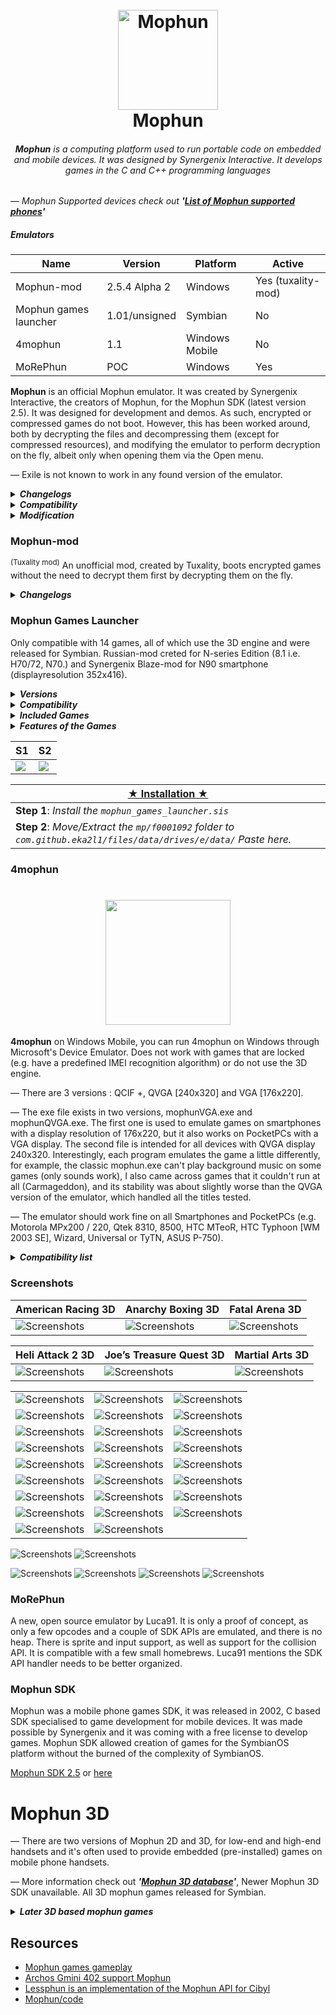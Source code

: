 <h1 align="center">
  <br>
  <a href="#"><img src="mophun_logo.png" alt="Mophun" width="160"></a>
  <br>
  Mophun
  <br>
</h1>
<i><h6 align="center"><b>Mophun</b> is a computing platform used to run portable code on embedded and mobile devices. It was designed by Synergenix Interactive. It develops games in the C and C++ programming languages</i></h6>

— <i>Mophun Supported devices check out <b>'[List of Mophun supported phones](https://github.com/ptnn0/Mophun/tree/main/List%20of%20Mophun%20supported%20phones)'</b></i>

##### Emulators
| Name  | Version    | Platform | Active |
| ---------- | ---------- | --------- | ------ |
| Mophun-mod | 2.5.4 Alpha 2   | Windows | Yes (tuxality-mod) |
| Mophun games launcher  | 1.01/unsigned | Symbian | No |
| 4mophun    | 1.1 | Windows Mobile | No |
| MoRePhun | POC | Windows | Yes |

**Mophun** is an official Mophun emulator. It was created by Synergenix Interactive, the creators of Mophun, for the Mophun SDK (latest version 2.5). It was designed for development and demos. As such, encrypted or compressed games do not boot. However, this has been worked around, both by decrypting the files and decompressing them (except for compressed resources), and modifying the emulator to perform decryption on the fly, albeit only when opening them via the Open menu. 

— Exile is not known to work in any found version of the emulator.

<details>
<summary><b><i>Changelogs</b></i></summary>

**2.5.4**
- Updated profile for Model 16 (Archos Gmini 400) including skin
- Data certificate bugfix for category 1 and 2 profiles (when using DataCertificateTestSuite for example)

**2.5.3**
- New profiles added for Symbian devices
- New preliminary profiles for unnamed jukeboxes (Model 14 & 16). No timing!
- Updates to the 3D API, see the SDK release notes
- 3D bugfix in P800/P900 profiles

**2.0.3**
- Make it possible to enable/disable onscreen joystick on P800/P900. All it does is change the screen size, it does not draw the panel.
- In models 1,2 and 5 (SonyEricsson T300 and T610 variants) use windows fonts as a fallback if a requested character does not exist in the SonyEricsson device font (i.e chinese).

**2.0.2**
- profile for GameTrac added (no timing yet)
- Added interpolation for 16bit

**2.0.1**
- Help file for emulator added

**2.0.0**
- S60 profiles split up into 7650, 3650 and N-Gage profiles
- Additional 3D features
</details>

<details>
<summary><b><i>Compatibility</b></i></summary>

* <b>General</b>

— Due to the nature of the emulator, encrypted or compressed games do not boot; commercial games are encrypted, and games not designed for Mophun-specific phones (e.g. Symbian, Windows Mobile) are also compressed. In some cases, resources are compressed separately to the program.

* <b>Specific games</b>

— The background is incorrectly drawn as a grey flat texture in Hitman, and The Da Vinci Code 3D (except 1.0.1, other versions require vMusicInit) doesn't work, which can be fixed using a special version of the emulator, which has referred to within the community as the Hitman emulator. Neither version boots Exile due to not supporting vMusicInit in 2.5.4, and vSin in the special version.
</details>

<details>
<summary><b><i>Modification</b></i></summary>

* <b>Game Expired</b>

— Some games give the message "Game Expired" at startup, which means that the game has expired. To play, you will have to change the date to the required one. You can find out with the [Date Mophun](https://github.com/ptnn0/Mophun/raw/main/Decrypt%20tools/DateMophun-eng.zip) program! Or open the *.mpn file with a text editor like editor or wordpad (on windows) and search for "00" until you find something like this " 20030417". That's the date you have to set your phone when you start the game, after the first succesfull start you can set your date to the old state.

— Use a HEX-editor like UltraEdit All you have to do, is search for the date (like 2004 or 2003 or so) in the ASCII part of the screen and change it to any year in the future.., like 2999. Save it, reload it in the phone, and voil? the game won't expire in your lifetime.

* <b>Mophun Decrypt</b>

— [Mophun Decrypt.exe](https://github.com/ptnn0/Mophun/raw/main/Decrypt%20tools/MophunDecrypt.exe) created by JaGoTu, allows for Mophun programs to be decrypted and, from Mophun Decrypt 2, decompressed.

* <b>Mophun Decrypt GUI</b>

— A GUI, [Mophun Decrypt GUI](https://github.com/ptnn0/Mophun/raw/main/Decrypt%20tools/MophunDecrypt_2.zip), created by childishbeat and written in Python, has been created to give the program a user interface. The latest version is 1.02, which predates Mophun Decrypt 2 and has not been updated to support decompression.

* <b>Mophun Decrypt GUI Changelogs</b>

— [1.02](https://github.com/ptnn0/Mophun/raw/main/Decrypt%20tools/MophunDecryptGUI_v1.02.7z) - Decreases .pyw size from 1,868 bytes to 1,713 bytes

— [1.01](https://github.com/ptnn0/Mophun/raw/main/Decrypt%20tools/MophunDecryptGUI_v1.01.7z) - Decreases .pyw size from 2,595 bytes to 1,868 bytes

— [1.0](https://github.com/ptnn0/Mophun/raw/main/Decrypt%20tools/MophunDecryptGUI_v1.0.7z) - Initial release
</details>

### Mophun-mod 
<sup>(Tuxality mod)</sup>
An unofficial mod, created by Tuxality, boots encrypted games without the need to decrypt them first by decrypting them on the fly.

<details>
<summary><b><i>Changelogs</b></i></summary>

**2.5.4 Alpha 2**
- Drag and drop support is added, minor issues are fixed (e.g. "Compressed MPN file is not supported yet!" is corrected to "Compressed MPN files are not supported yet!") and debug messages due to failure (decryption or source files) are implemented. Planned for the next version, A3 (alpha 3), are decompression, Symbian/Pocket PC key fallback and to run as early as Windows 98, just like the unmodified version.

**2.5.4 Alpha 1**
- Decryption only works if opening from the Open menu. However, compressed games are detected, but cannot run. Instead, an error saying "Compressed MPN file is not supported yet!" appears. Additionally, there may be some cases of crashing and the date, time, profile stuff is not properly set or selected
</details>

### Mophun Games Launcher
Only compatible with 14 games, all of which use the 3D engine and were released for Symbian. Russian-mod creted for N-series Edition (8.1 i.e. H70/72, N70.) and Synergenix Blaze-mod for N90 smartphone (displayresolution 352x416).

<details>
<summary><b><i>Versions</b></i></summary>

<details>
<summary><i>BinPDA</i></summary>

Updates:

— Added support for Symbian OS 9.2. 

— Added icons for games.

— Added item "About the game".

Installation:

1) Mophun Games Launcher 1.01.sis

2) GamesPack.sis

mpn-games should be placed in : /Data/MP/F0001092

* PS Not compatible with (sis) Mophun games, you must uninstall Mophun games before installing the emulator.
</details>
</details>

<details>
<summary><b><i>Compatibility</b></i></summary>

— Compatible with Symbian 9.1, 9.2

— The emulator should work fine on 3250, E60, 6290, N70, N73ME, N93.
</details>

<details>
<summary><b><i>Included Games</b></i></summary>

- Anarchy Boxing 3D 1.60
- Carmageddon 3D
- The Da Vinci Code 3D 1.0.2
- Fatal Arena 3D
- Football Pro Contest 1.0.4
- Golf Pro Contest 1 3D
- Golf Pro Contest 3D 2 1.0.1
- Heli Attack 2
- Joe’s Treasure Quest 3D
- Lock‘N Load Combat Arena 1.20.0
- Lock‘N Load Rise of War 1.01
- Lock‘N Load 2 1.1.0
- Martial Arts 3D 1.0
- Rally Pro Contest 3D 1.30
- Worms World Party (won't work with emulator installed)
</details>

<details>
<summary><b><i>Features of the Games</b></i></summary>

— Most 3D and Multiplayer supported with Bluetooth.

* 3D Graphics
* Multiplayer
* Sound Tuning
* 6680 Fix
* N90 Works
* Multi-Language Option (English, French, German, Italian, Spanish)
</details>

|  S1   |  S2  |
| --- | --- |
| <a href="#"><img src="Screenshots/Emulators/MGL1.png" /></a> | <a href="#"><img src="Screenshots/Emulators/MGL2.png" /></a> |

| <ins><b>★ Installation ★</ins></b> |
| ------------------------------------ |
| <b>Step 1</b>: <i>Install the <code>mophun_games_launcher.sis</code></i> | 
| <b>Step 2</b>: <i>Move/Extract the <code>mp/f0001092</code> folder to <code>com.github.eka2l1/files/data/drives/e/data/</code> Paste here.</i> |

### 4mophun 

<h1 align="center">
        <a href="#"><img src="Screenshots/Emulators/4mophun.png" width="200" /></a><br>
</h1>

**4mophun** on Windows Mobile, you can run 4mophun on Windows through Microsoft's Device Emulator. Does not work with games that are locked (e.g. have a predefined IMEI recognition algorithm) or do not use the 3D engine.

— There are 3 versions : QCIF +, QVGA [240x320] and VGA [176x220].

— The exe file exists in two versions, mophunVGA.exe and mophunQVGA.exe. The first one is used to emulate games on smartphones with a display resolution of 176x220, but it also works on PocketPCs with a VGA display. The second file is intended for all devices with QVGA display 240x320. Interestingly, each program emulates the game a little differently, for example, the classic mophun.exe can't play background music on some games (only sounds work), I also came across games that it couldn't run at all (Carmageddon), and its stability was about slightly worse than the QVGA version of the emulator, which handled all the titles tested.

— The emulator should work fine on all Smartphones and PocketPCs (e.g. Motorola MPx200 / 220, Qtek 8310, 8500, HTC MTeoR, HTC Typhoon [WM 2003 SE], Wizard, Universal or TyTN, ASUS P-750).

<details>
<summary><i><b>Compatibility list</i></b></summary>

| Name        | Code name     | Status |
| ----------- |:-------------:| -----:|
| American Racing 3D      |  |  |
| Anarchy Boxing 3D (available via Bluetooth)     | RealBoxing | Work |
| Carmageddon 3D (possible via Bluetooth)      | Carmageddon3D      |   Work |
| Da Vinci Code 3D | DVC      |    Work |
| Fatal Arena 3D | FA3D      |    Work |
| Football Pro Contest | FootballPro      |    Work |
| Golf Pro Contest | GolfProContest      |    Work with no sound + some backgrounds are 176x208|
| Golf Pro Contest 2 | GolfProContest2      |    Work with no sound |
| Heli Attack 2      |  |  |
| Joes Treasure Quest 3D      |  |  |
| Lock'N Load: Rise of War | LocknLoad      |    Work |
| Lock'N Load 2 (available via Bluetooth) | Exile      |    Work |
| Lock'N Load: Combat Arena (available via Wi-Fi or GPRS) | ArenaTMN      |    Work but only multiplayer |
| Martial Arts 3D | MA3D      |    Work |
| Rally Pro Contest (available via Bluetooth) | RallyProContest      |    Work |
| Worms World Party | WormsWWP      |    Not work with bad or missing certificate |

</details>

### Screenshots

| American Racing 3D | Anarchy Boxing 3D | Fatal Arena 3D |
| --- | --- | --- |
| ![Screenshots](Screenshots/2.jpg) | ![Screenshots](Screenshots/3.jpg) | ![Screenshots](Screenshots/6.jpg) |

| Heli Attack 2 3D | Joe’s Treasure Quest 3D | Martial Arts 3D |
| --- | --- | --- |
| ![Screenshots](Screenshots/11.jpg) | ![Screenshots](Screenshots/14.jpg) | ![Screenshots](Screenshots/15.jpg) |

|      |      |       |
| ---- | ----- | ----- |
| ![Screenshots](Screenshots/5.jpg) | ![Screenshots](Screenshots/7.jpg) | ![Screenshots](Screenshots/8.jpg) |
| ![Screenshots](Screenshots/10.gif) | ![Screenshots](Screenshots/12.jpg) | ![Screenshots](Screenshots/13.jpg) |
| ![Screenshots](Screenshots/4.jpg) | ![Screenshots](Screenshots/16.gif) | ![Screenshots](Screenshots/17.jpg) |
| ![Screenshots](Screenshots/18.jpg) | ![Screenshots](Screenshots/19.gif) | ![Screenshots](Screenshots/20.jpg) |
| ![Screenshots](Screenshots/23.jpg) | ![Screenshots](Screenshots/24.jpg) | ![Screenshots](Screenshots/25.jpg) |
| ![Screenshots](Screenshots/30.jpg) | ![Screenshots](Screenshots/26.jpg) | ![Screenshots](Screenshots/27..jpg) |
| ![Screenshots](Screenshots/31.jpg) | ![Screenshots](Screenshots/28.jpg) | ![Screenshots](Screenshots/29.jpg) |
| ![Screenshots](Screenshots/36.gif) | ![Screenshots](Screenshots/37.gif) | ![Screenshots](Screenshots/1.jpg) |
| ![Screenshots](Screenshots/38.gif) | ![Screenshots](Screenshots/39.gif) |

![Screenshots](Screenshots/21.png)
![Screenshots](Screenshots/22.png)

![Screenshots](Screenshots/32.png)
![Screenshots](Screenshots/33.png)
![Screenshots](Screenshots/34.png)
![Screenshots](Screenshots/35.png)

### MoRePhun
A new, open source emulator by Luca91. It is only a proof of concept, as only a few opcodes and a couple of SDK APIs are emulated, and there is no heap. There is sprite and input support, as well as support for the collision API. It is compatible with a few small homebrews. Luca91 mentions the SDK API handler needs to be better organized.

### Mophun SDK
Mophun was a mobile phone games SDK, it was released in 2002, C based SDK specialised to game development for mobile devices. It was made possible by Synergenix and it was coming with a free license to develop games. Mophun SDK allowed creation of games for the SymbianOS platform without the burned of the complexity of SymbianOS.

[Mophun SDK 2.5](http://tuxality.net/public/MophunSDK_2_5.zip) or [here](https://vetusware.com/download/Mophun%20SDK%202.5/?id=17165)

# Mophun 3D
— There are two versions of Mophun 2D and 3D, for low-end and high-end handsets and it's often used to provide embedded (pre-installed) games on mobile phone handsets.

— More information check out <b><i>'[Mophun 3D database](https://github.com/ptnn0/Mophun/tree/main/Mophun%203D%20database)'</b></i>, Newer Mophun 3D SDK unavailable. All 3D mophun games released for Symbian.

<details>
<summary><b><i>Later 3D based mophun games</b></i></summary>

- American Racing 3D [Racing]
- Anarchy Boxing 3D [Sports]
- Carmageddon 3D [Racing]
- Conflict Desert Storm 3D [Shooting]
- Conflict Global Storm 3D [Shooting]
- The Da Vinci Code 3D
- Fatal Arena 3D [Fighting]
- Football Pro Contest 3D [Sports]
- Golf Pro Contest 1 3D [Sports]
- Golf Pro Contest 2 3D [Sports]
- Heli Attack 2 3D [Shooting]
- Joe’s Treasure Quest 3D [Platformer]
- Lock‘N Load: Combat Arena 3D
- Lock‘N Load: Rise of War 3D
- Lock‘N Load 2 3D
- Martial Arts 3D [Sports]
- Rally Pro Contest 3D [Racing]
- Worms World Party [Strategy]
</details>

## Resources
* [Mophun games gameplay](https://youtube.com/playlist?list=PLq278TxO0xWUsEDsDLiC6TQvDwzGbjb5k)
* [Archos Gmini 402 support Mophun](https://youtube.com/watch?v=CdGAiMqbdtA)
* [Lessphun is an implementation of the Mophun API for Cibyl](https://github.com/SimonKagstrom/lessphun)
* [Mophun/code](https://github.com/SimonKagstrom/old-projects/tree/master/mophun)
